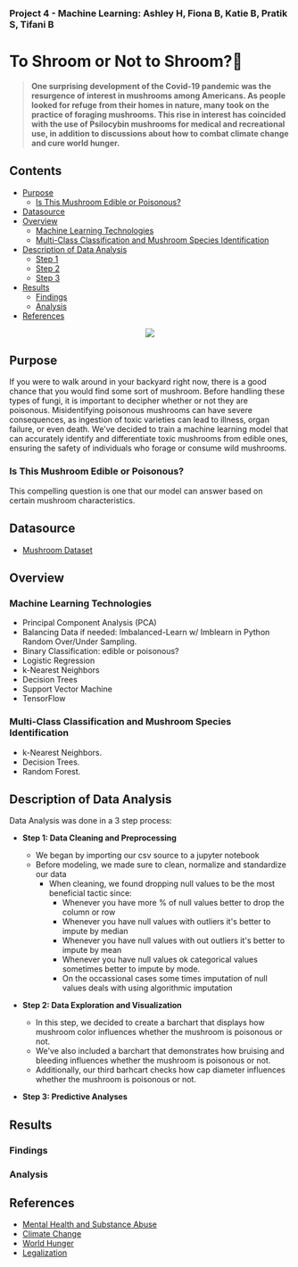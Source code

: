 ### Project 4 - Machine Learning: Ashley H, Fiona B, Katie B, Pratik S, Tifani B
# To Shroom or Not to Shroom?🍄 

> **One surprising development of the Covid-19 pandemic was the resurgence of interest in mushrooms among Americans.
As people looked for refuge from their homes in nature, many took on the practice of foraging mushrooms. This rise in interest has coincided with the use of Psilocybin mushrooms for medical and recreational use, in addition to discussions about how to combat climate change and cure world hunger.** 

## Contents
- [Purpose](#purpose)
    - [Is This Mushroom Edible or Poisonous?](#is-this-mushroom-edible-or-poisonous)
- [Datasource](#datasource)
- [Overview](#overview)
    - [Machine Learning Technologies](#machine-learning-technologies)
    - [Multi-Class Classification and Mushroom Species Identification](#multi-class-classification-and-mushroom-species-identification)
- [Description of Data Analysis](#description-of-data-analysis)
    - [Step 1](#step1-data-cleaning-and-preprocessing)
    - [Step 2](#step-2)
    - [Step 3](#step-3)
- [Results](#results)
    - [Findings](#findings)
    - [Analysis](#analysis)   
- [References](#references)

<p align="center">
  <img src="https://github.com/Ahoust7/Project-4/assets/119274891/8d830f86-812a-4305-bc59-8a31a9ec96a8" />
</p>

## Purpose
If you were to walk around in your backyard right now, there is a good chance that you would find some sort of mushroom. Before handling these types of fungi, it is important to decipher whether or not they are poisonous. Misidentifying poisonous mushrooms can have severe consequences, as ingestion of toxic varieties can lead to illness, organ failure, or even death. We've decided to train a machine learning model that can accurately identify and differentiate toxic mushrooms from edible ones, ensuring the safety of individuals who forage or consume wild mushrooms.

### Is This Mushroom Edible or Poisonous?
This compelling question is one that our model can answer based on certain mushroom characteristics.

## Datasource
- [Mushroom Dataset](https://archive.ics.uci.edu/ml/datasets/Secondary+Mushroom+Dataset)

## Overview

### Machine Learning Technologies
- Principal Component Analysis (PCA)
- Balancing Data if needed: Imbalanced-Learn w/ Imblearn in Python Random Over/Under Sampling.
- Binary Classification: edible or poisonous?
- Logistic Regression
- k-Nearest Neighbors
- Decision Trees
- Support Vector Machine
- TensorFlow

### Multi-Class Classification and Mushroom Species Identification
- k-Nearest Neighbors.
- Decision Trees.
- Random Forest.

## Description of Data Analysis
Data Analysis was done in a 3 step process:
- **Step 1: Data Cleaning and Preprocessing**
    - We began by importing our csv source to a jupyter notebook
    - Before modeling, we made sure to clean, normalize and standardize our data
        - When cleaning, we found dropping null values to be the most beneficial tactic since:
            - Whenever you have more % of null values better to drop the column or row
            - Whenever you have null values with outliers it's better to impute by median
            - Whenever you have null values with out outliers it's better to impute by mean
            - Whenever you have null values ok categorical values sometimes better to impute by mode.
            - On the occassional cases some times imputation of null values deals with using algorithmic imputation

- **Step 2: Data Exploration and Visualization**
    - In this step, we decided to create a barchart that displays how mushroom color influences whether the mushroom is poisonous or not.
    - We've also included a barchart that demonstrates how bruising and bleeding influences whether the mushroom is poisonous or not.
    - Additionally, our third barhcart checks how cap diameter influences whether the mushroom is poisonous or not.
    
- **Step 3: Predictive Analyses** 

## Results

### Findings

### Analysis

## References
- [Mental Health and Substance Abuse](https://www.vox.com/2014/12/22/7424477/mushrooms-research)
- [Climate Change](https://www.nytimes.com/interactive/2022/07/27/climate/climate-change-fungi.html)
- [World Hunger](https://www.ncbi.nlm.nih.gov/pmc/articles/PMC10213758/) 
- [Legalization](https://www.vox.com/future-perfect/21509465/psychedelic-magic-mushrooms-psilocybin-medical-legalization-decriminalization-oregon-washington-dc) 
